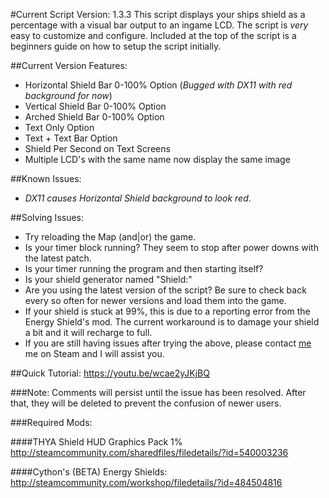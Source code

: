 #Current Script Version: 1.3.3
This script displays your ships shield as a percentage with a visual bar output to an ingame LCD. The script is _very_ easy to customize and configure. Included at the top of the script is a beginners guide on how to setup the script initially.

##Current Version Features: 
 * Horizontal Shield Bar 0-100% Option (_Bugged with DX11 with red background for now_) 
 * Vertical Shield Bar 0-100% Option 
 * Arched Shield Bar 0-100% Option 
 * Text Only Option 
 * Text + Text Bar Option 
 * Shield Per Second on Text Screens 
 * Multiple LCD's with the same name now display the same image 


##Known Issues: 
 * *DX11 causes Horizontal Shield background to look red*. 


##Solving Issues:
* Try reloading the Map (and|or) the game.
* Is your timer block running? They seem to stop after power downs with the latest patch.
* Is your timer running the program and then starting itself?
* Is your shield generator named "Shield:"
* Are you using the latest version of the script? Be sure to check back every so often for newer versions and load them into the game.
* If your shield is stuck at 99%, this is due to a reporting error from the Energy Shield's mod. The current workaround is to damage your shield a bit and it will recharge to full.
* If you are still having issues after trying the above, please contact [me](http://steamcommunity.com/id/Perdurable) me on Steam and I will assist you.

##Quick Tutorial: 
<https://youtu.be/wcae2yJKjBQ>


###Note:
Comments will persist until the issue has been resolved. After that, they will be deleted to prevent the confusion of newer users.

###Required Mods: 

####THYA Shield HUD Graphics Pack 1% 
<http://steamcommunity.com/sharedfiles/filedetails/?id=540003236>

####Cython's (BETA) Energy Shields: 
<http://steamcommunity.com/workshop/filedetails/?id=484504816>
